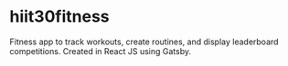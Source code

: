 # hiit30fitness
Fitness app to track workouts, create routines, and display leaderboard competitions. Created in React JS using Gatsby.
